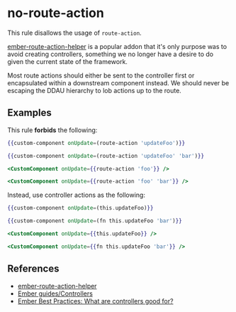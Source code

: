 # no-route-action

This rule disallows the usage of `route-action`.

[ember-route-action-helper](https://github.com/DockYard/ember-route-action-helper) is a popular addon that it's only purpose was to avoid creating controllers, something we no longer have a desire to do given the current state of the framework.

Most route actions should either be sent to the controller first or encapsulated within a downstream component instead. We should never be escaping the DDAU hierarchy to lob actions up to the route.

## Examples

This rule **forbids** the following:

```hbs
{{custom-component onUpdate=(route-action 'updateFoo')}}
```

```hbs
{{custom-component onUpdate=(route-action 'updateFoo' 'bar')}}
```

```hbs
<CustomComponent onUpdate={{route-action 'foo'}} />
```

```hbs
<CustomComponent onUpdate={{route-action 'foo' 'bar'}} />
```

Instead, use controller actions as the following:

```hbs
{{custom-component onUpdate=(this.updateFoo)}}
```

```hbs
{{custom-component onUpdate=(fn this.updateFoo 'bar')}}
```

```hbs
<CustomComponent onUpdate={{this.updateFoo}} />
```

```hbs
<CustomComponent onUpdate={{fn this.updateFoo 'bar'}} />
```

## References

* [ember-route-action-helper](https://github.com/DockYard/ember-route-action-helper)
* [Ember guides/Controllers](https://guides.emberjs.com/release/routing/controllers/)
* [Ember Best Practices: What are controllers good for?](https://dockyard.com/blog/2017/06/16/ember-best-practices-what-are-controllers-good-for)
